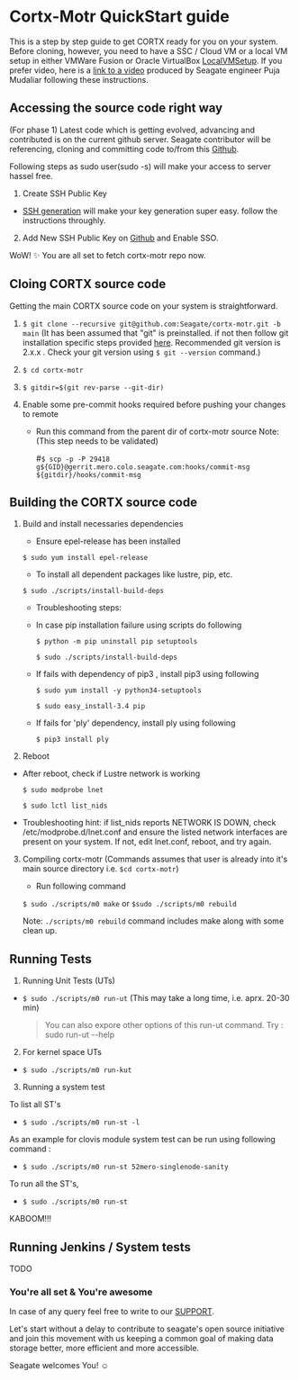 # Cortx-Motr QuickStart guide
This is a step by step guide to get CORTX ready for you on your system.
Before cloning, however, you need to have a SSC / Cloud VM or a local VM setup in either VMWare Fusion or Oracle VirtualBox [LocalVMSetup](LocalVMSetup.md).  If you prefer video, here is a [link to a video](https://seagatetechnology.sharepoint.com/:v:/s/gteamdrv1/tdrive1224/EZbJ5AUWe79DksiRctCtsnUB9sILRr5DqHeBzdrwzNNg6w?e=Xamvex) produced by Seagate engineer Puja Mudaliar following these instructions.

## Accessing the source code right way
(For phase 1) Latest code which is getting evolved, advancing and contributed is on the current github server.
Seagate contributor will be referencing, cloning and committing code to/from this [Github](https://github.com/Seagate/).

Following steps as sudo user(sudo -s) will make your access to server hassel free.

1. Create SSH Public Key
  * [SSH generation](https://git-scm.com/book/en/v2/Git-on-the-Server-Generating-Your-SSH-Public-Key) will make your key generation super easy. follow the instructions throughly.
  
2. Add New SSH Public Key on [Github](https://github.com/settings/keys) and Enable SSO.
 
WoW! :sparkles:
You are all set to fetch cortx-motr repo now. 

## Cloing CORTX source code
Getting the main CORTX source code on your system is straightforward.


1. `$ git clone --recursive git@github.com:Seagate/cortx-motr.git -b main` (It has been assumed that "git" is preinstalled. if not then follow git installation specific steps provided [here](ContributingToMotr.md/#getting-git--gerit-to-work). Recommended git version is 2.x.x . Check your git version using `$ git --version` command.)
                                                                                                                                                                                           
2. `$ cd cortx-motr`

3. `$ gitdir=$(git rev-parse --git-dir)`

4. Enable some pre-commit hooks required before pushing your changes to remote 
   * Run this command from the parent dir of cortx-motr source
   Note: (This step needs to be validated)
   
     #`$ scp -p -P 29418 g${GID}@gerrit.mero.colo.seagate.com:hooks/commit-msg ${gitdir}/hooks/commit-msg`

## Building the CORTX source code
     
1. Build and install necessaries dependencies
   * Ensure epel-release has been installed
   
   `$ sudo yum install epel-release`
   
   * To install all dependent packages like lustre, pip, etc.
  
    `$ sudo ./scripts/install-build-deps` 
    
   * Troubleshooting steps:
   * In case pip installation failure using scripts do following
   
     `$ python -m pip uninstall pip setuptools`
     
     `$ sudo ./scripts/install-build-deps`
    
   * If fails with dependency of pip3 , install pip3 using following
    
     `$ sudo yum install -y python34-setuptools`
    
     `$ sudo easy_install-3.4 pip`
    
   * If fails for 'ply' dependency, install ply using following
   
     `$ pip3 install ply`
  
2. Reboot
  * After reboot, check if Lustre network is working
  
     `$ sudo modprobe lnet`
  
     `$ sudo lctl list_nids`
   
   * Troubleshooting hint: if list_nids reports NETWORK IS DOWN, check /etc/modprobe.d/lnet.conf and ensure the listed network interfaces are present on your system. If not, edit lnet.conf, reboot, and try again.

3. Compiling cortx-motr (Commands assumes that user is already into it's main source directory i.e. `$cd cortx-motr`)
   * Run following command
   
   `$ sudo ./scripts/m0 make` or `$sudo ./scripts/m0 rebuild`
   
    Note: `./scripts/m0 rebuild` command includes make along with some clean up.
 
## Running Tests

1. Running Unit Tests (UTs)
 * `$ sudo ./scripts/m0 run-ut` (This may take a long time, i.e. aprx. 20-30 min) 
    > You can also expore other options of this run-ut command. Try : sudo run-ut --help
    
2. For kernel space UTs
  * `$ sudo ./scripts/m0 run-kut`
  
3. Running a system test  

  To list all ST's 
  * `$ sudo ./scripts/m0 run-st -l`
  
   As an example for clovis module system test can be run using following command :
  * `$ sudo ./scripts/m0 run-st 52mero-singlenode-sanity`
   
   To run all the ST's,
  * `$ sudo ./scripts/m0 run-st`
  
KABOOM!!!
  
## Running Jenkins / System tests

TODO

### You're all set & You're awesome

In case of any query feel free to write to our [SUPPORT](SUPPORT.md).

Let's start without a delay to contribute to seagate's open source initiative and join this movement with us keeping a common goal of making data storage better, more efficient and more accessible.

Seagate welcomes You! :relaxed:

